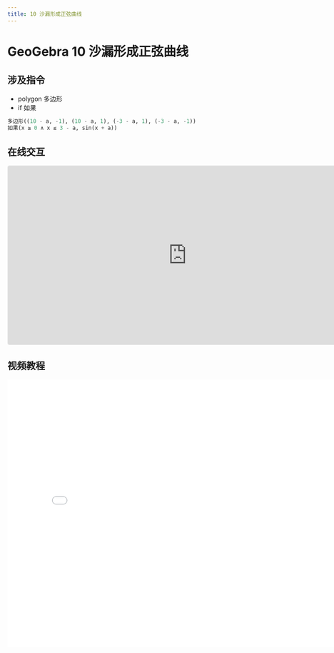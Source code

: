 ```yaml
---
title: 10 沙漏形成正弦曲线
---
```


# GeoGebra 10 沙漏形成正弦曲线

## 涉及指令

- polygon 多边形
- if 如果

```py
多边形((10 - a, -1), (10 - a, 1), (-3 - a, 1), (-3 - a, -1))
如果(x ≥ 0 ∧ x ≤ 3 - a, sin(x + a))
```

## 在线交互

<iframe src="https://ggb123.cn/3d/ngfd3buk?embed" width="800" height="400" allowfullscreen style="border: 1px solid #e4e4e4;border-radius: 4px;" frameborder="0"></iframe>

## 视频教程

<iframe src="//player.bilibili.com/player.html?aid=245140118&bvid=BV1Qv411677X&cid=253665401&page=1" width="800px" height="600px" scrolling="no" border="0" frameborder="no" framespacing="0" allowfullscreen="true"> </iframe>